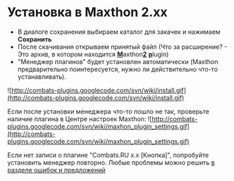 # Установка в Maxthon 2.xx #

  * В диалоге сохранения выбираем каталог для закачек и нажимаем **Сохранить**
  * После скачивания открываем принятый файл (Что за расширение? - Это архив, в котором находится <b><u>M</u></b>axthon<b><u>2</u></b> <b><u>p</u></b>lugin)
  * "Менеджер плагинов" будет установлен автоматически (Maxthon предварительно поинтересуется, нужно ли действительно что-то устанавливать).

![http://combats-plugins.googlecode.com/svn/wiki/install.gif](http://combats-plugins.googlecode.com/svn/wiki/install.gif)

Если после установки менеджера что-то пошло не так, проверьте наличие плагина в Центре настроек Maxthon:
![http://combats-plugins.googlecode.com/svn/wiki/maxhon_plugin_settings.gif](http://combats-plugins.googlecode.com/svn/wiki/maxhon_plugin_settings.gif)

Если нет записи о плагине "Combats.RU x.x [Кнопка]", попробуйте установить менеджер повторно. Любые проблемы можно решить [в разделе ошибок и предложений](http://code.google.com/p/combats-plugins/issues/list)
